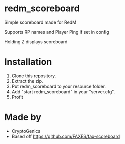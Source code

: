 # redm_scoreboard
Simple scoreboard made for RedM

Supports RP names and Player Ping if set in config

Holding Z displays scoreboard


# Installation
1. Clone this repository.
2. Extract the zip.
3. Put redm_scoreboard to your resource folder.
4. Add "start redm_scoreboard" in your "server.cfg".
5. Profit

# Made by
- CryptoGenics
- Based off https://github.com/FAXES/fax-scoreboard
